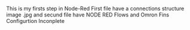 This is my firsts step in Node-Red
First file have a connections structure image .jpg and secund file have NODE RED Flows and Omron Fins Configurtion Inconplete
